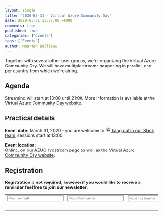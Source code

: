 ```yaml
---
layout: single
title: "2020-03-31 - Virtual Azure Community Day"
date: 2020-03-31 13:37:00 +0000
comments: true
published: true
categories: ["events"]
tags: ["Events"]
author: Maarten Balliauw
---
```


Together with several other user groups, we're organizing the Virtual Azure Community Day. We will have multiple streams happening in parallel, one per country from which we're airing.

## Agenda

Streaming will start at 13:00 until 21:00. More information is available at [the Virtual Azure Community Day website](https://vacd.azurewebsites.net/).

## Practical details

**Event date:** March 31, 2020 - you are welcome to [<img src="/assets/media/icon-slack.png" width="16" height="16" /> hang out in our Slack team](https://join.slack.com/t/azugbe/shared_invite/MjE4MzI5NDM3OTM5LTE1MDExNDgyMzUtMzgwNjM2YmU0Zg), sessions start at 13:00

**Event location:**<br />
Online, on our [AZUG livestream page](/live) as well as [the Virtual Azure Community Day website](https://vacd.azurewebsites.net/).

## Registration

**Registration is not required, however if you would like to receive a reminder feel free to join our newsletter.**

<div id="mc_embed_signup"><form id="mc-embedded-subscribe-form" class="validate" action="https://azug.us2.list-manage.com/subscribe/post?u=47e1708de98684b0f393d63b3&amp;id=9463ee7106" method="post"> 
<table border="0" cellspacing="2" cellpadding="2">
<tbody>
<tr>
<td><input id="mce-EMAIL" class="required email" name="EMAIL" type="text" placeholder="Your e-mail"></td>
<td><input id="mce-FNAME" class="required" name="FNAME" type="text" placeholder="Your firstname"></td>
<td><input id="mce-LNAME" class="required" name="LNAME" type="text" placeholder="Your lastname"></td>
</tr>
<tr>
<td style="text-align: right;" colspan="3"><input id="mc-embedded-subscribe" class="btn btn--x-large" name="subscribe" type="submit" value="Subscribe"></td>
</tr>
</tbody>
</table>
</form></div>